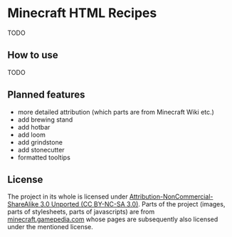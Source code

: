 # Minecraft HTML Recipes
TODO
## How to use
TODO
## Planned features
- more detailed attribution (which parts are from Minecraft Wiki etc.)
- add brewing stand
- add hotbar
- add loom
- add grindstone
- add stonecutter
- formatted tooltips
## License
The project in its whole is licensed under [Attribution-NonCommercial-ShareAlike 3.0 Unported (CC BY-NC-SA 3.0)](https://creativecommons.org/licenses/by-nc-sa/3.0/).
Parts of the project (images, parts of stylesheets, parts of javascripts) are from [minecraft.gamepedia.com](https://minecraft.gamepedia.com/Minecraft_Wiki) whose pages are subsequently also licensed under the mentioned license.
